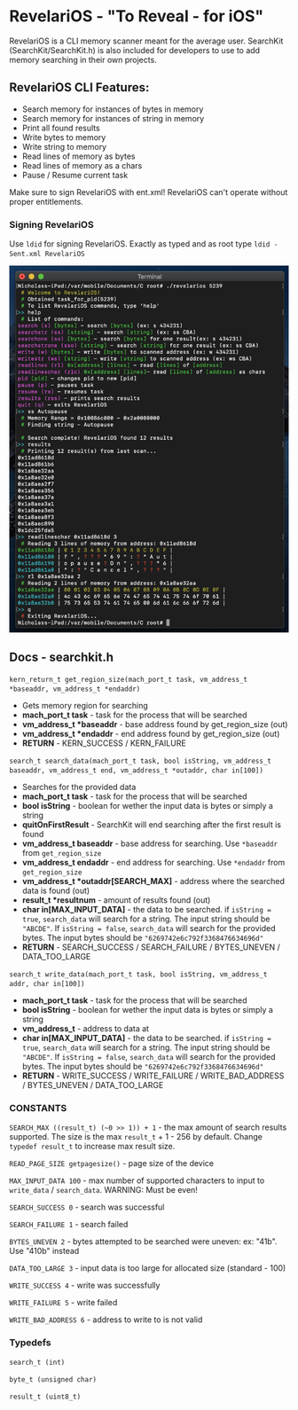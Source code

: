 # RevelariOS - "To Reveal - for iOS"

RevelariOS is a CLI memory scanner meant for the average user. SearchKit (SearchKit/SearchKit.h) is also included for developers to use to add memory searching in their own projects.

## RevelariOS CLI Features:

- Search memory for instances of bytes in memory
- Search memory for instances of string in memory
- Print all found results
- Write bytes to memory
- Write string to memory
- Read lines of memory as bytes
- Read lines of memory as a chars
- Pause / Resume current task


Make sure to sign RevelariOS with ent.xml! RevelariOS can't operate without proper entitlements.

### Signing RevelariOS

Use `ldid` for signing RevelariOS. Exactly as typed and as root type `ldid -Sent.xml RevelariOS`

![RevelariOS](revelarios.png)

## Docs - searchkit.h

`kern_return_t get_region_size(mach_port_t task, vm_address_t *baseaddr, vm_address_t *endaddr)`
- Gets memory region for searching
- **mach_port_t task** - task for the process that will be searched
- **vm_address_t \*baseaddr** - base address found by get_region_size (out)
- **vm_address_t \*endaddr** - end address found by get_region_size (out)
- **RETURN** - KERN_SUCCESS / KERN_FAILURE

`search_t search_data(mach_port_t task, bool isString, vm_address_t baseaddr, vm_address_t end, vm_address_t *outaddr, char in[100])`
- Searches for the provided data
- **mach_port_t task** - task for the process that will be searched
- **bool isString** - boolean for wether the input data is bytes or simply a string
- **quitOnFirstResult** - SearchKit will end searching after the first result is found
- **vm_address_t baseaddr** - base address for searching. Use `*baseaddr` from `get_region_size`
- **vm_address_t endaddr** - end address for searching. Use `*endaddr` from `get_region_size`
- **vm_address_t  \*outaddr[SEARCH_MAX]** - address where the searched data is found (out)
- **result_t \*resultnum** - amount of results found (out)
- **char in[MAX_INPUT_DATA]** - the data to be searched. if `isString = true`, `search_data` will search for a string. The input string should be `"ABCDE"`. If `isString = false`, `search_data` will search for the provided bytes. The input bytes should be `"6269742e6c792f3368476634696d"`
- **RETURN** - SEARCH_SUCCESS / SEARCH_FAILURE / BYTES_UNEVEN / DATA_TOO_LARGE

`search_t write_data(mach_port_t task, bool isString, vm_address_t addr, char in[100])`
- **mach_port_t task** - task for the process that will be searched
- **bool isString** - boolean for wether the input data is bytes or simply a string
- **vm_address_t** - address to data at
- **char in[MAX_INPUT_DATA]** - the data to be searched. if `isString = true`, `search_data` will search for a string. The input string should be `"ABCDE"`. If `isString = false`, `search_data` will search for the provided bytes. The input bytes should be `"6269742e6c792f3368476634696d"`
- **RETURN** - WRITE_SUCCESS / WRITE_FAILURE / WRITE_BAD_ADDRESS / BYTES_UNEVEN / DATA_TOO_LARGE

### CONSTANTS

`SEARCH_MAX ((result_t) (~0 >> 1)) + 1` - the max amount of search results supported. The size is the max `result_t` + 1 - 256 by default. Change `typedef result_t` to increase max result size.

`READ_PAGE_SIZE getpagesize()` - page size of the device

`MAX_INPUT_DATA 100` - max number of supported characters to input to `write_data` / `search_data`. WARNING: Must be even!

`SEARCH_SUCCESS 0` - search was successful

`SEARCH_FAILURE 1` - search failed

`BYTES_UNEVEN 2` - bytes attempted to be searched were uneven: ex: "41b". Use "410b" instead

`DATA_TOO_LARGE 3` - input data is too large for allocated size (standard - 100)

`WRITE_SUCCESS 4` - write was successfully

`WRITE_FAILURE 5` - write failed

`WRITE_BAD_ADDRESS 6` - address to write to is not valid



### Typedefs

`search_t (int)`

`byte_t (unsigned char)`

`result_t (uint8_t)`
